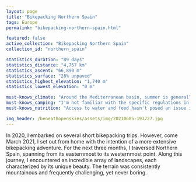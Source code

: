 ```yaml
---
layout: page
title: "Bikepacking Northern Spain"
tags: Europe
permalink: "bikepacking-northern-spain.html"

featured: false
active_collection: "Bikepacking Northern Spain"
collection_id: "northern_spain"

statistics_duration: "89 days"
statistics_distance: "4,757 km"
statistics_ascent: "66,890 m"
statistics_surface: "28% unpaved"
statistics_highest_elevation: "1,740 m"
statistics_lowest_elevation: "0 m"

must-knows_climate: "Around the Mediterranean basin, summer is generally too hot for cycling. Cycling during autumn in Southern France is pleasant, but be cautious of the orages cévénols, a period of intense thunderstorms in the Cévennes. Corsica is a fantastic destination in the autumn: the sea remains comfortably warm for swimming, and the highest routes are not yet blanketed in snow. Moving south from Corsica, both Sardinia and Sicily offer favorable weather during the fall season. Southern Sicily, in particular, enjoys pleasant conditions, while the mountainous regions in the north could experience snowfall. During wintertime, I discovered Tunisia to be an ideal destination. In the southern part, daytime temperatures hover between 15°C and 20°C, dropping to around 0°C at night. The northern coast experiences milder temperatures but is also prone to higher levels of precipitation and wind. It's advisable to steer clear of Tunisia during the summer months."
must-knows_camping: "I'm not familiar with the specific regulations in each country, but generally, wild camping is quite feasible, except in Sicily where preserved natural areas are scarce, and cultivated lands numerous. In Tunisia, you can explore the various mountain ranges for camping, steering clear of cultivated lands. Camping in Southern Tunisia is particularly enchanting, offering expansive open spaces, solitude, and a captivating night sky."
must-knows_nutrition: "Access to water and food hasn't posed an issue in any of the locations I've visited. In Tunisia, you'll find grocery stores and fast-food options in even the smallest villages, along with bustling markets with fruits and vegetables in larger ones. However, it's important to note that relying on rivers may not be viable during autumn, as they tend to run dry."

img_header: /beneathopenskies/assets/img/20210605-193727.jpg
---
```


In 2020, I embarked on several short bikepacking trips. However, come March 2021, I set out from home with the intention of a more extensive bikepacking adventure. For the next three months, I traversed Northern Spain, spanning from its easternmost to its westernmost point. Along this journey, I encountered an incredible array of landscapes, each characterized by its unique beauty. The terrain was consistently mountainous and frequently challenging, yet never boring.
